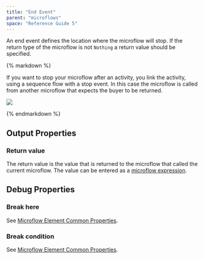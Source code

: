```yaml
---
title: "End Event"
parent: "microflows"
space: "Reference Guide 5"
---
```



An end event defines the location where the microflow will stop. If the return type of the microflow is not `Nothing` a return value should be specified.

<div class="alert alert-info">{% markdown %}

If you want to stop your microflow after an activity, you link the activity, using a sequence flow with a stop event. In this case the microflow is called from another microflow that expects the buyer to be returned.

![](attachments/819203/917940.png)

{% endmarkdown %}</div>

## Output Properties

### Return value

The return value is the value that is returned to the microflow that called the current microflow. The value can be entered as a [microflow expression](microflow-expressions).

## Debug Properties

### Break here

See [Microflow Element Common Properties](microflow-element-common-properties).

### Break condition

See [Microflow Element Common Properties](microflow-element-common-properties).
